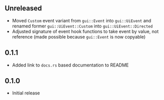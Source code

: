 Unreleased
----------
- Moved `Custom` event variant from `gui::Event` into `gui::UiEvent` and
  renamed former `gui::UiEvent::Custom` into `gui::UiEvent::Directed`
- Adjusted signature of event hook functions to take event by value, not
  reference (made possible because `gui::Event` is now copyable)


0.1.1
-----
- Added link to `docs.rs` based documentation to README


0.1.0
-----
- Initial release
